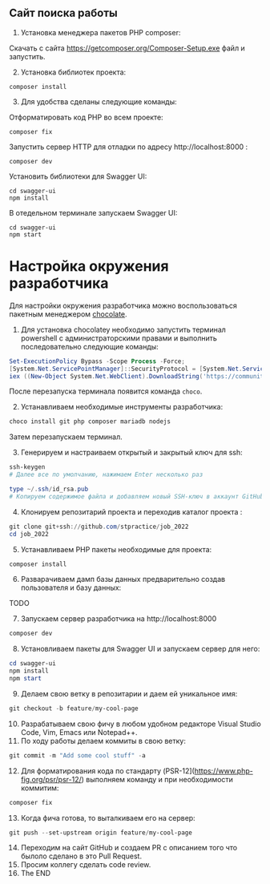 Сайт поиска работы
------------------

1. Установка менеджера пакетов PHP composer:

Скачать с сайта https://getcomposer.org/Composer-Setup.exe файл и запустить.

2. Установка библиотек проекта:
```
composer install
```
3. Для удобства сделаны следующие команды:

Отформатировать код PHP во всем проекте:
```
composer fix
```
Запустить сервер HTTP для отладки по адресу http://localhost:8000 :
```
composer dev
```

Установить библиотеки для Swagger UI:

    cd swagger-ui
    npm install

В отедельном терминале запускаем Swagger UI:

    cd swagger-ui
    npm start


Настройка окружения разработчика
================================

Для настройки окружения разработчика можно воспользоваться пакетным менеджером [chocolate](https://chocolatey.org/).

1. Для установка chocolatey необходимо запустить терминал powershell с администраторскими правами и выполнить последовательно следующие команды:

```powershell
Set-ExecutionPolicy Bypass -Scope Process -Force; 
[System.Net.ServicePointManager]::SecurityProtocol = [System.Net.ServicePointManager]::SecurityProtocol -bor 3072; 
iex ((New-Object System.Net.WebClient).DownloadString('https://community.chocolatey.org/install.ps1')) 
```
После перезапуска терминала появится команда `choco`.

2. Устанавливаем необходимые инструменты разработчика:
```powershell
choco install git php composer mariadb nodejs
```    
Затем перезапускаем терминал.

3. Генерируем и настраиваем открытый и закрытый ключ для ssh:
```powershell
ssh-keygen
# Далее все по умолчанию, нажимаем Enter несколько раз

type ~/.ssh/id_rsa.pub
# Копируем содержимое файла и добавляем новый SSH-ключ в аккаунт GitHub
```
4. Клонируем репозитарий проекта и переходив каталог проекта :
```powershell
git clone git+ssh://github.com/stpractice/job_2022
cd job_2022
```
5. Устанавливаем PHP пакеты необходимые для проекта:
```powershell
composer install
```
6. Разварачиваем дамп базы данных предварительно создав пользователя и базу данных:

TODO

7. Запускаем сервер разработчика на http://localhost:8000
```powershell
composer dev
```
8. Установливаем пакеты для Swagger UI и запускаем сервер для него:
```powershell
cd swagger-ui
npm install
npm start
```
9. Делаем свою ветку в репозитарии и даем ей уникальное имя:
```powershell
git checkout -b feature/my-cool-page
```
10. Разрабатываем свою фичу в любом удобном редакторе Visual Studio Code, Vim, Emacs или Notepad++.
11. По ходу работы делаем коммиты в свою ветку:
```powershell
git commit -m "Add some cool stuff" -a
```
12. Для форматирования кода по стандарту (PSR-12](https://www.php-fig.org/psr/psr-12/) выполняем команду и при необходимости коммитим:
```powershell
composer fix
```
13. Когда фича готова, то выталкиваем его на сервер:
```powershell
git push --set-upstream origin feature/my-cool-page
```
14. Переходим на сайт GitHub и создаем PR c описанием того что былоло сделано в это Pull Request.
15. Просим коллегу сделать code review.
16. The END 
